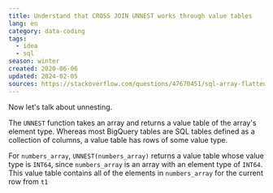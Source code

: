 ```yaml
---
title: Understand that CROSS JOIN UNNEST works through value tables
lang: en
category: data-coding
tags:
  - idea
  - sql
season: winter
created: 2020-06-06
updated: 2024-02-05
sources: https://stackoverflow.com/questions/47670451/sql-array-flattening-why-doesnt-cross-join-unnest-join-every-nested-value-with
---
```


Now let's talk about unnesting.

The `UNNEST` function takes an array and returns a value table of the array's element type. Whereas most BigQuery tables are SQL tables defined as a collection of columns, a value table has rows of some value type.

For `numbers_array`, `UNNEST(numbers_array)` returns a value table whose value type is `INT64`, since `numbers_array` is an array with an element type of `INT64`. This value table contains all of the elements in `numbers_array` for the current row from `t1`